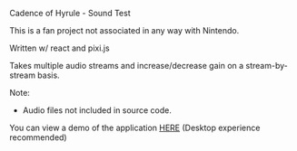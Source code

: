 Cadence of Hyrule - Sound Test

This is a fan project not associated in any way with Nintendo.

Written w/ react and pixi.js

Takes multiple audio streams and increase/decrease gain on a stream-by-stream basis.

Note: 
 - Audio files not included in source code.
 
 You can view a demo of the application [HERE](https://cadence.kin3tics.com/) (Desktop experience recommended)

